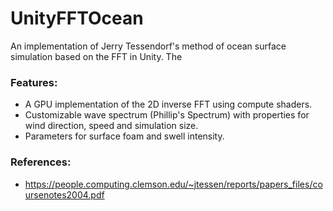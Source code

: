 # UnityFFTOcean
An implementation of Jerry Tessendorf's method of ocean surface simulation based on the FFT in Unity. The 

### Features:
- A GPU implementation of the 2D inverse FFT using compute shaders.
- Customizable wave spectrum (Phillip's Spectrum) with properties for wind direction, speed and simulation size.
- Parameters for surface foam and swell intensity.

### References:
- <https://people.computing.clemson.edu/~jtessen/reports/papers_files/coursenotes2004.pdf>
